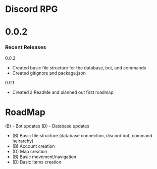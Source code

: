 # Discord RPG
# 0.0.2

### Recent Releases
0.0.2
* Created basic file structure for the database, bot, and commands
* Created gitignore and package.json

0.0.1
* Created a ReadMe and planned out first roadmap

# RoadMap

(B) - Bot updates
(D) - Database updates

* (B) Basic file structure (database connection, discord bot, command heirarchy)
* (B) Account creation
* (D) Map creation
* (B) Basic movement/navigation
* (D) Basic items creation